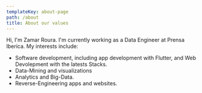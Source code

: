 ```yaml
---
templateKey: about-page
path: /about
title: About our values
---
```

Hi, I'm Zamar Roura. I'm currently working as a Data Engineer at 
Prensa Iberica. My interests include:

* Software development, including app development with Flutter, 
  and Web Devolepment with the latests Stacks.
* Data-Mining and visualizations
* Analytics and Big-Data.
* Reverse-Engineering apps and websites.